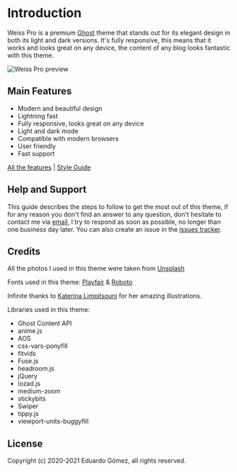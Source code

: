 # Introduction

Weiss Pro is a premium [Ghost](https://ghost.org) theme that stands out for its elegant design in both its light and dark versions. It's fully responsive, this means that it works and looks great on any device, the content of any blog looks fantastic with this theme.

![Weiss Pro preview](https://res.cloudinary.com/edev/image/upload/v1615642925/weiss-pro/Preview.jpg)

## Main Features

* Modern and beautiful design
* Lightning fast
* Fully responsive, looks great on any device
* Light and dark mode
* Compatible with modern browsers
* User friendly
* Fast support

[All the features](https://weiss-pro.eduardogomez.io/features) | [Style Guide](https://weiss-pro.eduardogomez.io/style-guide)

## Help and Support

This guide describes the steps to follow to get the most out of this theme, if for any reason you don't find an answer to any question, don't hesitate to contact me via [email](mailto:this.eduardo@gmail.com), I try to respond as soon as possible, no longer than one business day later. You can also create an issue in the [issues tracker](https://github.com/eddiesigner/weiss-pro/issues?q=is%3Aissue+is%3Aopen+sort%3Aupdated-desc).

## Credits

All the photos I used in this theme were taken from [Unsplash](https://unsplash.com)

Fonts used in this theme: [Playfair](https://fonts.google.com/specimen/Playfair+Display) & [Roboto](https://fonts.google.com/specimen/Roboto)

Infinite thanks to [Katerina Limpitsouni](https://undraw.co/) for her amazing illustrations.

Libraries used in this theme:

* Ghost Content API
* anime.js
* AOS
* css-vars-ponyfill
* fitvids
* Fuse.js
* headroom.js
* jQuery
* lozad.js
* medium-zoom
* stickybits
* Swiper
* tippy.js
* viewport-units-buggyfill

## License

Copyright (c) 2020-2021 Eduardo Gómez, all rights reserved.
